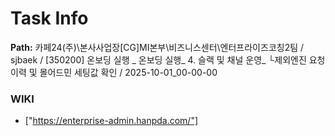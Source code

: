 # Task Info

**Path:** 카페24(주)\본사사업장\[CG]MI본부\비즈니스센터\엔터프라이즈코칭2팀 / sjbaek / [350200] 온보딩 실행 _ 온보딩 실행_ 4. 슬랙 및 채널 운영_ └제외엔진 요청 이력 및 몰어드민 세팅값 확인 / 2025-10-01_00-00-00

### WIKI
- ["https://enterprise-admin.hanpda.com/"]

